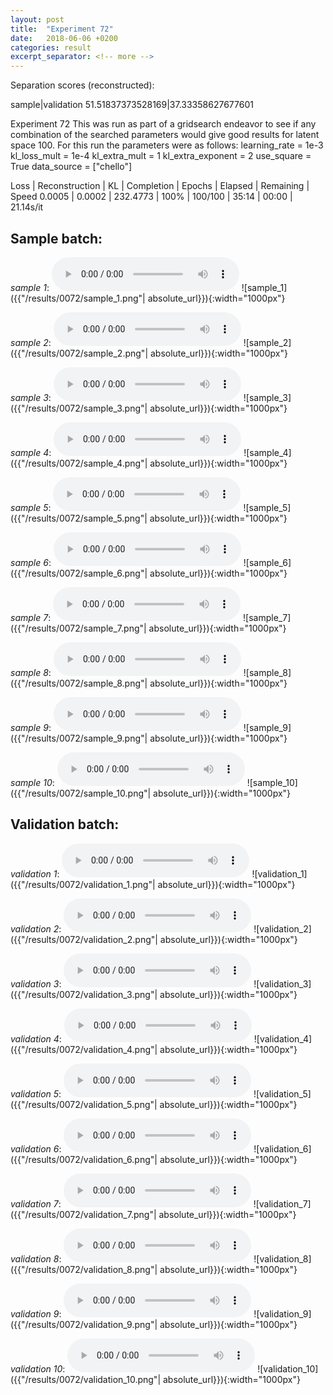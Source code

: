 ```yaml
---
layout: post
title:  "Experiment 72"
date:   2018-06-06 +0200
categories: result
excerpt_separator: <!-- more -->
---
```

Separation scores (reconstructed):

sample|validation
51.51837373528169|37.33358627677601<!-- more -->

Experiment 72
This was run as part of a gridsearch endeavor to see if any combination of the searched parameters would give good results for latent space 100.
For this run the parameters were as follows:
learning_rate = 1e-3
kl_loss_mult = 1e-4
kl_extra_mult = 1
kl_extra_exponent = 2
use_square = True
data_source = ["chello"]

Loss | Reconstruction | KL | Completion | Epochs | Elapsed | Remaining | Speed
0.0005 | 0.0002 | 232.4773 | 100% | 100/100 | 35:14 | 00:00 | 21.14s/it

## **Sample batch**:
_sample 1_:
<audio src="/ResultsOverview/results/0072/sample_1.wav" controls preload></audio>
![sample_1]({{"/results/0072/sample_1.png"| absolute_url}}){:width="1000px"}

_sample 2_:
<audio src="/ResultsOverview/results/0072/sample_2.wav" controls preload></audio>
![sample_2]({{"/results/0072/sample_2.png"| absolute_url}}){:width="1000px"}

_sample 3_:
<audio src="/ResultsOverview/results/0072/sample_3.wav" controls preload></audio>
![sample_3]({{"/results/0072/sample_3.png"| absolute_url}}){:width="1000px"}

_sample 4_:
<audio src="/ResultsOverview/results/0072/sample_4.wav" controls preload></audio>
![sample_4]({{"/results/0072/sample_4.png"| absolute_url}}){:width="1000px"}

_sample 5_:
<audio src="/ResultsOverview/results/0072/sample_5.wav" controls preload></audio>
![sample_5]({{"/results/0072/sample_5.png"| absolute_url}}){:width="1000px"}

_sample 6_:
<audio src="/ResultsOverview/results/0072/sample_6.wav" controls preload></audio>
![sample_6]({{"/results/0072/sample_6.png"| absolute_url}}){:width="1000px"}

_sample 7_:
<audio src="/ResultsOverview/results/0072/sample_7.wav" controls preload></audio>
![sample_7]({{"/results/0072/sample_7.png"| absolute_url}}){:width="1000px"}

_sample 8_:
<audio src="/ResultsOverview/results/0072/sample_8.wav" controls preload></audio>
![sample_8]({{"/results/0072/sample_8.png"| absolute_url}}){:width="1000px"}

_sample 9_:
<audio src="/ResultsOverview/results/0072/sample_9.wav" controls preload></audio>
![sample_9]({{"/results/0072/sample_9.png"| absolute_url}}){:width="1000px"}

_sample 10_:
<audio src="/ResultsOverview/results/0072/sample_10.wav" controls preload></audio>
![sample_10]({{"/results/0072/sample_10.png"| absolute_url}}){:width="1000px"}

## **Validation batch**:
_validation 1_:
<audio src="/ResultsOverview/results/0072/validation_1.wav" controls preload></audio>
![validation_1]({{"/results/0072/validation_1.png"| absolute_url}}){:width="1000px"}

_validation 2_:
<audio src="/ResultsOverview/results/0072/validation_2.wav" controls preload></audio>
![validation_2]({{"/results/0072/validation_2.png"| absolute_url}}){:width="1000px"}

_validation 3_:
<audio src="/ResultsOverview/results/0072/validation_3.wav" controls preload></audio>
![validation_3]({{"/results/0072/validation_3.png"| absolute_url}}){:width="1000px"}

_validation 4_:
<audio src="/ResultsOverview/results/0072/validation_4.wav" controls preload></audio>
![validation_4]({{"/results/0072/validation_4.png"| absolute_url}}){:width="1000px"}

_validation 5_:
<audio src="/ResultsOverview/results/0072/validation_5.wav" controls preload></audio>
![validation_5]({{"/results/0072/validation_5.png"| absolute_url}}){:width="1000px"}

_validation 6_:
<audio src="/ResultsOverview/results/0072/validation_6.wav" controls preload></audio>
![validation_6]({{"/results/0072/validation_6.png"| absolute_url}}){:width="1000px"}

_validation 7_:
<audio src="/ResultsOverview/results/0072/validation_7.wav" controls preload></audio>
![validation_7]({{"/results/0072/validation_7.png"| absolute_url}}){:width="1000px"}

_validation 8_:
<audio src="/ResultsOverview/results/0072/validation_8.wav" controls preload></audio>
![validation_8]({{"/results/0072/validation_8.png"| absolute_url}}){:width="1000px"}

_validation 9_:
<audio src="/ResultsOverview/results/0072/validation_9.wav" controls preload></audio>
![validation_9]({{"/results/0072/validation_9.png"| absolute_url}}){:width="1000px"}

_validation 10_:
<audio src="/ResultsOverview/results/0072/validation_10.wav" controls preload></audio>
![validation_10]({{"/results/0072/validation_10.png"| absolute_url}}){:width="1000px"}
